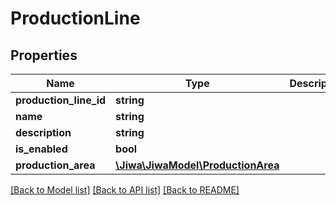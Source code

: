 # ProductionLine

## Properties
Name | Type | Description | Notes
------------ | ------------- | ------------- | -------------
**production_line_id** | **string** |  | [optional] 
**name** | **string** |  | [optional] 
**description** | **string** |  | [optional] 
**is_enabled** | **bool** |  | [optional] 
**production_area** | [**\Jiwa\JiwaModel\ProductionArea**](ProductionArea.md) |  | [optional] 

[[Back to Model list]](../README.md#documentation-for-models) [[Back to API list]](../README.md#documentation-for-api-endpoints) [[Back to README]](../README.md)


